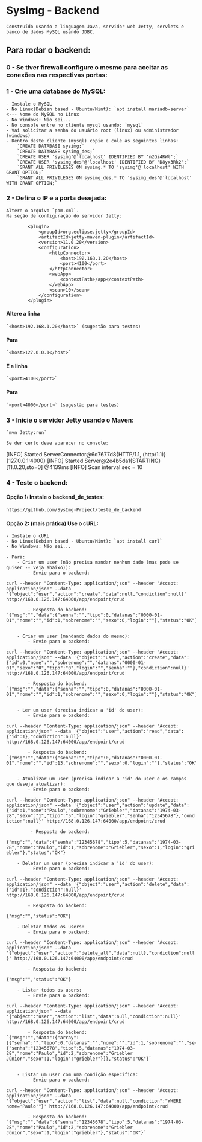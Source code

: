 # SysImg - Backend
    Construído usando a linguagem Java, servidor web Jetty, servlets e banco de dados MySQL usando JDBC.

## Para rodar o backend:

### 0 - Se tiver firewall configure o mesmo para aceitar as conexões nas respectivas portas:

### 1 - Crie uma database do MySQL:
    - Instale o MySQL
    - No Linux(Debian based - Ubuntu/Mint): `apt install mariadb-server`     <--- Nome do MySQL no Linux
    - No Windows: Não sei...
    - No console entre no cliente mysql usando: `mysql`
    - Vai solicitar a senha do usuário root (linux) ou administrador (windows)
    - Dentro deste cliente (mysql) copie e cole as seguintes linhas:
        `CREATE DATABASE sysimg;`
        `CREATE DATABASE sysimg_des;`
        `CREATE USER 'sysimg'@'localhost' IDENTIFIED BY 'n2Qi4RWl';`
        `CREATE USER 'sysimg_des'@'localhost' IDENTIFIED BY 'D8yx3Rk2';`
        `GRANT ALL PRIVILEGES ON sysimg.* TO 'sysimg'@'localhost' WITH GRANT OPTION;`
        `GRANT ALL PRIVILEGES ON sysimg_des.* TO 'sysimg_des'@'localhost' WITH GRANT OPTION;`



### 2 - Defina o IP e a porta desejada:
    Altere o arquivo `pom.xml`.
    Na seção de configuração do servidor Jetty:

            <plugin>
                <groupId>org.eclipse.jetty</groupId>
                <artifactId>jetty-maven-plugin</artifactId>
                <version>11.0.20</version>
                <configuration>
                    <httpConnector>
                        <host>192.168.1.20</host>
                        <port>4100</port>
                    </httpConnector>
                    <webApp>
                        <contextPath>/app</contextPath>
                    </webApp>
                    <scan>10</scan>
                </configuration>
            </plugin>

#### Altere a linha
    `<host>192.168.1.20</host>` (sugestão para testes)
#### Para
    `<host>127.0.0.1</host>`

#### E a linha
    `<port>4100</port>`
#### Para
    `<port>4000</port>` (sugestão para testes)

### 3 - Inicie o servidor Jetty usando o Maven:
    `mvn Jetty:run`

    Se der certo deve aparecer no console:
[INFO] Started ServerConnector@6d7677d8{HTTP/1.1, (http/1.1)}{127.0.0.1:4000}
[INFO] Started Server@2e4b5da1{STARTING}[11.0.20,sto=0] @4139ms
[INFO] Scan interval sec = 10

### 4 - Teste o backend:

#### Opção 1: Instale o backend_de_testes:
 `https://github.com/SysImg-Project/teste_de_backend`

#### Opção 2: (mais prática) Use o cURL:
    - Instale o cURL
    - No Linux(Debian based - Ubuntu/Mint): `apt install curl`
    - No Windows: Não sei...

    - Para:
        - Criar um user (não precisa mandar nenhum dado (mas pode se quiser -- veja abaixo)):
            - Envie para o backend:
   `curl --header "Content-Type: application/json" --header "Accept: application/json" --data '{"object":"user","action":"create","data":null,"condiction":null}' http://168.0.126.147:64000/app/endpoint/crud`

            - Resposta do backend:
    `{"msg":"","data":{"senha":"","tipo":0,"datanas":"0000-01-01","nome":"","id":1,"sobrenome":"","sexo":0,"login":""},"status":"OK"}`


        - Criar um user (mandando dados do mesmo):
            - Envie para o backend:
   `curl --header "Content-Type: application/json" --header "Accept: application/json" --data '{"object":"user","action":"create","data":{"id":0,"nome":"","sobrenome":"","datanas":"0000-01-01","sexo":"0","tipo":"0","login":"","senha":""},"condiction":null}' http://168.0.126.147:64000/app/endpoint/crud`

            - Resposta do backend:
    `{"msg":"","data":{"senha":"","tipo":0,"datanas":"0000-01-01","nome":"","id":1,"sobrenome":"","sexo":0,"login":""},"status":"OK"}`


        - Ler um user (precisa indicar a 'id' do user):
            - Envie para o backend:
   `curl --header "Content-Type: application/json" --header "Accept: application/json" --data '{"object":"user","action":"read","data":{"id":1},"condiction":null}' http://168.0.126.147:64000/app/endpoint/crud`

            - Resposta do backend:
    `{"msg":"","data":{"senha":"","tipo":0,"datanas":"0000-01-01","nome":"","id":13,"sobrenome":"","sexo":0,"login":""},"status":"OK"}`


        - Atualizar um user (precisa indicar a 'id' do user e os campos que deseja atualizar):
            - Envie para o backend:
   `curl --header "Content-Type: application/json" --header "Accept: application/json" --data '{"object":"user","action":"update","data":{"id":1,"nome":"Paulo","sobrenome":"Griebler","datanas":"1974-03-28","sexo":"1","tipo":"5","login":"griebler","senha":"12345678"},"condiction":null}' http://168.0.126.147:64000/app/endpoint/crud`

             - Resposta do backend:
   `{"msg":"","data":{"senha":"12345678","tipo":5,"datanas":"1974-03-28","nome":"Paulo","id":1,"sobrenome":"Griebler","sexo":1,"login":"griebler"},"status":"OK"}`


        - Deletar um user (precisa indicar a 'id' do user):
            - Envie para o backend:
   `curl --header "Content-Type: application/json" --header "Accept: application/json" --data '{"object":"user","action":"delete","data":{"id":1},"condiction":null}' http://168.0.126.147:64000/app/endpoint/crud`

            - Resposta do backend:
   `{"msg":"","status":"OK"}`


        - Deletar todos os users:
            - Envie para o backend:
   `curl --header "Content-Type: application/json" --header "Accept: application/json" --data '{"object":"user","action":"delete_all","data":null},"condiction":null}' http://168.0.126.147:64000/app/endpoint/crud`

            - Resposta do backend:
   `{"msg":"","status":"OK"}`


        - Listar todos os users:
            - Envie para o backend:
   `curl --header "Content-Type: application/json" --header "Accept: application/json" --data '{"object":"user","action":"list","data":null,"condiction":null}' http://168.0.126.147:64000/app/endpoint/crud`

            - Resposta do backend:
    `{"msg":"","data":{"array":[{"senha":"","tipo":0,"datanas":"","nome":"","id":1,"sobrenome":"","sexo":0,"login":""},{"senha":"12345678","tipo":5,"datanas":"1974-03-28","nome":"Paulo","id":2,"sobrenome":"Griebler Júnior","sexo":1,"login":"griebler"}]},"status":"OK"}`


        - Listar um user com uma condição específica:
            - Envie para o backend:
   `curl --header "Content-Type: application/json" --header "Accept: application/json" --data '{"object":"user","action":"list","data":null,"condiction":"WHERE nome='Paulo'"}' http://168.0.126.147:64000/app/endpoint/crud`

            - Resposta do backend:
    `{"msg":"","data":{"senha":"12345678","tipo":5,"datanas":"1974-03-28","nome":"Paulo","id":2,"sobrenome":"Griebler Júnior","sexo":1,"login":"griebler"},"status":"OK"}`



